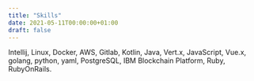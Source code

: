 ```yaml
---
title: "Skills"
date: 2021-05-11T00:00:00+01:00
draft: false
---
```


Intellij, Linux, Docker, AWS, Gitlab, Kotlin, Java, Vert.x, JavaScript, Vue.x, golang, python, yaml, PostgreSQL, IBM Blockchain Platform, Ruby, RubyOnRails.